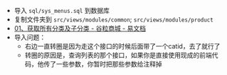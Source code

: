 - 导入 `sql/sys_menus.sql` 到数据库
- 复制文件夹到 `src/views/modules/common`; `src/views/modules/product`
- [01、获取所有分类及子分类 - 谷粒商城 - 易文档](https://easydoc.net/s/78237135/ZUqEdvA4/HqQGp9TI)
- 导入问题：
	- 右边一直转圈是因为走这个接口的时候后面带了一个catid，去了就行了
	- 转圈的原因是，查询列表的那个接口，如果你是直接使用现成的前端代码，他传了一些参数，你暂时把那些参数给注释掉